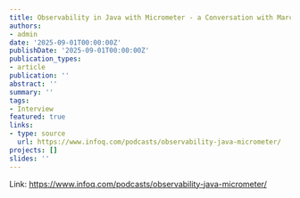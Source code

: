 ```yaml
---
title: Observability in Java with Micrometer - a Conversation with Marcin Grzejszczak
authors:
- admin
date: '2025-09-01T00:00:00Z'
publishDate: '2025-09-01T00:00:00Z'
publication_types:
- article
publication: ''
abstract: ''
summary: ''
tags:
- Interview
featured: true
links:
- type: source
  url: https://www.infoq.com/podcasts/observability-java-micrometer/
projects: []
slides: ''
---
```


Link: <https://www.infoq.com/podcasts/observability-java-micrometer/>
